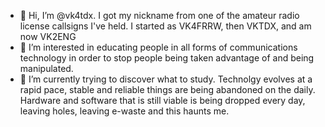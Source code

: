 - 👋 Hi, I’m @vk4tdx. I got my nickname from one of the amateur radio license callsigns I've held. I started as VK4FRRW, then VKTDX, and am now VK2ENG
- 👀 I’m interested in educating people in all forms of communications technology in order to stop people being taken advantage of and being manipulated.
- 🌱 I’m currently trying to discover what to study. Technolgy evolves at a rapid pace, stable and reliable things are being abandoned on the daily. Hardware and software that is still viable is being dropped every day, leaving holes, leaving e-waste and this haunts me.

<!---
vk4tdx/vk4tdx is a ✨ special ✨ repository because its `README.md` (this file) appears on your GitHub profile.
You can click the Preview link to take a look at your changes.
--->
